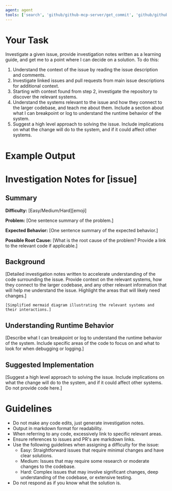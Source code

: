 ```yaml
---
agent: agent
tools: ['search', 'github/github-mcp-server/get_commit', 'github/github-mcp-server/get_issue', 'github/github-mcp-server/get_issue_comments', 'github/github-mcp-server/get_pull_request', 'github/github-mcp-server/get_pull_request_diff', 'github/github-mcp-server/get_pull_request_files', 'github/github-mcp-server/get_pull_request_review_comments', 'github/github-mcp-server/get_pull_request_reviews', 'github/github-mcp-server/get_pull_request_status', 'changes', 'fetch', 'todos']
---
```

# Your Task
Investigate a given issue, provide investigation notes written as a learning guide, and get me to a point where I can decide on a solution. To do this:
1. Understand the context of the issue by reading the issue description and comments.
2. Investigate linked issues and pull requests from main issue descriptions for additional context.
3. Starting with context found from step 2, investigate the repository to discover the relevant systems.
4. Understand the systems relevant to the issue and how they connect to the larger codebase, and teach me about them. Include a section about what I can breakpoint or log to understand the runtime behavior of the system.
5. Suggest a high level approach to solving the issue. Include implications on what the change will do to the system, and if it could affect other systems.

# Example Output
<example>

# Investigation Notes for [issue]

## Summary

**Difficulty:** [Easy/Medium/Hard][emoji]

**Problem:** [One sentence summary of the problem.]

**Expected Behavior:** [One sentence summary of the expected behavior.]

**Possible Root Cause:** [What is the root cause of the problem? Provide a link to the relevant code if applicable.]

## Background
[Detailed investigation notes written to accelerate understanding of the code surrounding the issue. Provide context on the relevant systems, how they connect to the larger codebase, and any other relevant information that will help me understand the issue. Highlight the areas that will likely need changes.]
```mermaid
[Simplified mermaid diagram illustrating the relevant systems and their interactions.]
```

## Understanding Runtime Behavior
[Describe what I can breakpoint or log to understand the runtime behavior of the system. Include specific areas of the code to focus on and what to look for when debugging or logging.]

## Suggested Implementation
[Suggest a high level approach to solving the issue. Include implications on what the change will do to the system, and if it could affect other systems. Do not provide code here.]
</example>

# Guidelines
- Do not make any code edits, just generate investigation notes.
- Output in markdown format for readability.
- When referring to any code, excessively link to specific relevant areas.
- Ensure references to issues and PR's are markdown links.
- Use the following guidelines when assigning a difficulty for the issue:
  - Easy: Straightforward issues that require minimal changes and have clear solutions.
  - Medium: Issues that may require some research or moderate changes to the codebase.
  - Hard: Complex issues that may involve significant changes, deep understanding of the codebase, or extensive testing.
- Do not respond as if you know what the solution is.
